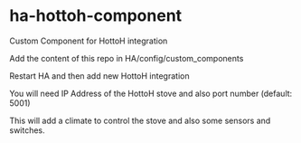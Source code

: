 # ha-hottoh-component
Custom Component for HottoH integration

Add the content of this repo in HA/config/custom_components

Restart HA and then add new HottoH integration

You will need IP Address of the HottoH stove and also port number (default: 5001)

This will add a climate to control the stove and also some sensors and switches.
